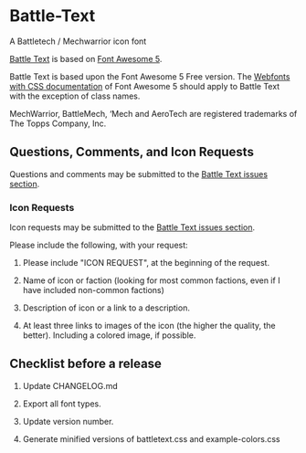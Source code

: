 # Battle-Text
A Battletech / Mechwarrior icon font

[Battle Text](https://github.com/stacalkas/Battle-Text) is based on [Font Awesome 5](https://fontawesome.com). 

Battle Text is based upon the Font Awesome 5 Free version. The [Webfonts with CSS documentation](https://fontawesome.com/how-to-use/web-fonts-with-css)
of Font Awesome 5 should apply to Battle Text with the exception of class names.

MechWarrior, BattleMech, ‘Mech and AeroTech are registered trademarks of The Topps Company, Inc.


## Questions, Comments, and Icon Requests

Questions and comments may be submitted to the [Battle Text issues section](https://github.com/stacalkas/Battle-Text/issues).

### Icon Requests

Icon requests may be submitted to the [Battle Text issues section](https://github.com/stacalkas/Battle-Text/issues).

Please include the following, with your request:

1. Please include "ICON REQUEST", at the beginning of the request.

2. Name of icon or faction (looking for most common factions, even if I have included non-common factions)

3. Description of icon or a link to a description.

4. At least three links to images of the icon (the higher the quality, the better). Including a colored image, if possible.


## Checklist before a release

1. Update CHANGELOG.md

2. Export all font types.

3. Update version number.

4. Generate minified versions of battletext.css and example-colors.css